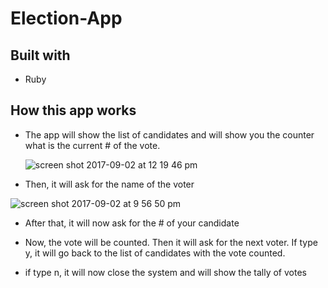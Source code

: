 # Election-App

## Built with
  - Ruby

## How this app works

 - The app will show the list of candidates and will show you the counter what is the current # of the vote.
 
   ![screen shot 2017-09-02 at 12 19 46 pm](https://user-images.githubusercontent.com/26729817/29992924-07f0abe0-8fda-11e7-9b0b-a243501115a7.png)
 
 - Then, it will ask for the name of the voter
 
![screen shot 2017-09-02 at 9 56 50 pm](https://user-images.githubusercontent.com/26729817/29996049-dec871e4-9029-11e7-82b4-cbc1cbf09c82.png)
 
 - After that, it will now ask for the # of your candidate
 
 


 
 - Now, the vote will be counted. Then it will ask for the next voter. If type y, it will go back to the list of candidates with the vote counted.
 

 
 
 - if type n, it will now close the system and will show the tally of votes
 

 
 
